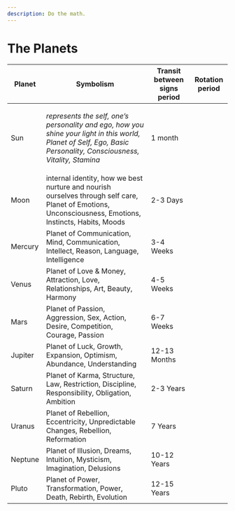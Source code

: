 ```yaml
---
description: Do the math.
---
```


# The Planets



| Planet  | Symbolism                                                                                                                                                                                        | Transit between signs period | Rotation period |
| ------- | ------------------------------------------------------------------------------------------------------------------------------------------------------------------------------------------------ | ---------------------------- | --------------- |
| Sun     | <p><em>represents the self, one’s personality and ego, how you shine your light in this world, Planet of Self, Ego, Basic Personality, Consciousness, Vitality, Stamina</em></p><p><em></em></p> | 1 month                      |                 |
| Moon    | internal identity, how we best nurture and nourish ourselves through self care, Planet of Emotions, Unconsciousness, Emotions, Instincts, Habits, Moods                                          | 2-3 Days                     |                 |
| Mercury | Planet of Communication, Mind, Communication, Intellect, Reason, Language, Intelligence                                                                                                          | 3-4 Weeks                    |                 |
| Venus   | Planet of Love & Money, Attraction, Love, Relationships, Art, Beauty, Harmony                                                                                                                    | 4-5 Weeks                    |                 |
| Mars    | Planet of Passion, Aggression, Sex, Action, Desire, Competition, Courage, Passion                                                                                                                | 6-7 Weeks                    |                 |
| Jupiter | Planet of  Luck, Growth, Expansion, Optimism, Abundance, Understanding                                                                                                                           | 12-13 Months                 |                 |
| Saturn  | Planet of Karma, Structure, Law, Restriction, Discipline, Responsibility, Obligation, Ambition                                                                                                   | 2-3 Years                    |                 |
| Uranus  | Planet of Rebellion, Eccentricity, Unpredictable Changes, Rebellion, Reformation                                                                                                                 | 7 Years                      |                 |
| Neptune | Planet of Illusion, Dreams, Intuition, Mysticism, Imagination, Delusions                                                                                                                         | 10-12 Years                  |                 |
| Pluto   | Planet of Power, Transformation, Power, Death, Rebirth, Evolution                                                                                                                                | 12-15 Years                  |                 |





